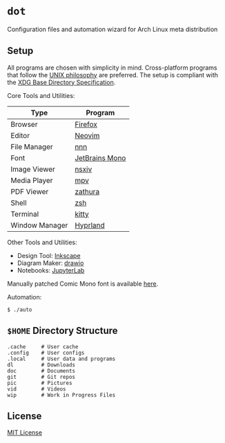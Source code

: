 # `dot`

Configuration files and automation wizard for Arch Linux meta distribution

## Setup

All programs are chosen with simplicity in mind. Cross-platform programs that follow the [UNIX
philosophy][unix] are preferred. The setup is compliant with the [XDG Base Directory
Specification][xdg].

Core Tools and Utilities:

| Type           | Program                         |
| -------------- | ------------------------------- |
| Browser        | [Firefox][firefox]              |
| Editor         | [Neovim][neovim]                |
| File Manager   | [nnn][nnn]                      |
| Font           | [JetBrains Mono][jetbrainsmono] |
| Image Viewer   | [nsxiv][nsxiv]                  |
| Media Player   | [mpv][mpv]                      |
| PDF Viewer     | [zathura][zathura]              |
| Shell          | [zsh][zsh]                      |
| Terminal       | [kitty][kitty]                  |
| Window Manager | [Hyprland][hyprland]            |

Other Tools and Utilities:

- Design Tool: [Inkscape][inkscape]
- Diagram Maker: [drawio][drawio]
- Notebooks: [JupyterLab][jupyterlab]

Manually patched Comic Mono font is available [here][font].

Automation:

```console
$ ./auto
```

## `$HOME` Directory Structure

```console
.cache     # User cache
.config    # User configs
.local     # User data and programs
dl         # Downloads
doc        # Documents
git        # Git repos
pic        # Pictures
vid        # Videos
wip        # Work in Progress Files
```

## License

[MIT License][license]

[unix]: https://en.wikipedia.org/wiki/Unix_philosophy
[xdg]: https://specifications.freedesktop.org/basedir-spec/basedir-spec-latest.html
[firefox]: https://www.mozilla.org/en-US/firefox/new/
[neovim]: https://github.com/neovim/neovim
[nnn]: https://github.com/jarun/nnn
[jetbrainsmono]: https://github.com/JetBrains/JetBrainsMono
[nerdfontspatcher]: https://github.com/ryanoasis/nerd-fonts#font-patcher
[ligaturizer]: https://github.com/ToxicFrog/Ligaturizer
[nsxiv]: https://github.com/nsxiv/nsxiv
[mpv]: https://github.com/mpv-player/mpv
[zathura]: https://en.wikipedia.org/wiki/Zathura_(document_viewer)
[zsh]: https://github.com/zsh-users/zsh
[kitty]: https://github.com/kovidgoyal/kitty
[hyprland]: https://github.com/hyprwm/Hyprland
[inkscape]: https://gitlab.com/inkscape/inkscape
[drawio]: https://github.com/jgraph/drawio-desktop
[jupyterlab]: https://jupyter.org
[font]: https://github.com/oniani/dot/tree/main/.local/share/fonts/ttf
[license]: LICENSE
